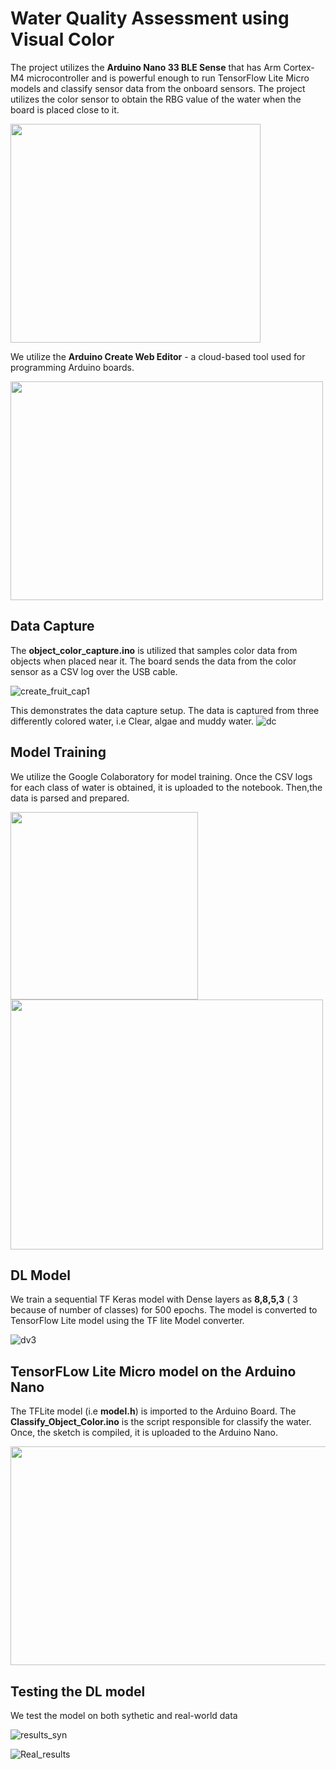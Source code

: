 # Water Quality Assessment using Visual Color

The project utilizes the **Arduino Nano 33 BLE Sense** that has Arm Cortex-M4 microcontroller and is powerful enough to run TensorFlow Lite Micro models and classify sensor data from the onboard sensors. The project utilizes the color sensor to obtain the RBG value of the water when the board is placed close to it.

<img src="https://user-images.githubusercontent.com/72914255/116243697-d5d59c80-a784-11eb-910c-17b9389514b8.png" width="400" height="350">

We utilize the **Arduino Create Web Editor** - a cloud-based tool used for programming Arduino boards.

<img src="https://user-images.githubusercontent.com/72914255/116244977-197cd600-a786-11eb-80cf-449639596bc4.jpg" width="500" height="350">

## Data Capture

The **object_color_capture.ino** is utilized that samples color data from objects when placed near it. The board sends the data from the color sensor as a CSV log over the USB cable.

![create_fruit_cap1](https://user-images.githubusercontent.com/72914255/116246008-2f3ecb00-a787-11eb-8258-9d30d614de63.gif)

This demonstrates the data capture setup. The data is captured from three differently colored water, i.e Clear, algae and muddy water.
![dc](https://user-images.githubusercontent.com/72914255/116246340-880e6380-a787-11eb-8367-b2b904c36d0e.JPG)

## Model Training

We utilize the Google Colaboratory for model training. Once the CSV logs for each class of water is obtained, it is uploaded to the notebook. Then,the data is parsed and prepared.

<img src="https://user-images.githubusercontent.com/72914255/116247693-bc365400-a788-11eb-9c9b-c1a47ce118d3.JPG" width="300" height="300">                     <img src="https://user-images.githubusercontent.com/72914255/116248014-0e777500-a789-11eb-8fe5-977e524d8d17.JPG" width="500" height="400"> 

## DL Model

We train a sequential TF Keras model with Dense layers as **8,8,5,3** ( 3 because of number of classes) for 500 epochs. The model is converted to TensorFlow Lite model using the TF lite Model converter. 

![dv3](https://user-images.githubusercontent.com/72914255/116248808-c86ee100-a789-11eb-8536-07132e080caa.JPG)

## TensorFLow Lite Micro model on the Arduino Nano

The TFLite model (i.e **model.h**) is imported to the Arduino Board. The **Classify_Object_Color.ino** is the script responsible for classify the water. Once, the sketch is compiled, it is uploaded to the Arduino Nano.

<img src="https://user-images.githubusercontent.com/72914255/116250101-0e787480-a78b-11eb-8bcb-7de0801f2eb0.JPG" width="700" height="350">

## Testing the DL model

We test the model on both sythetic and real-world data

![results_syn](https://user-images.githubusercontent.com/72914255/116250805-b2622000-a78b-11eb-8884-f3e731520a9d.JPG)

![Real_results](https://user-images.githubusercontent.com/72914255/116250860-c3129600-a78b-11eb-850b-8802f3a8ece7.JPG)







